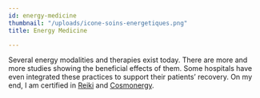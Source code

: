 ```yaml
---
id: energy-medicine
thumbnail: "/uploads/icone-soins-energetiques.png"
title: Energy Medicine

---
```

Several energy modalities and therapies exist today. There are more and more studies showing the beneficial effects of them. Some hospitals have even integrated these practices to support their patients’ recovery. On my end, I am certified in [Reiki](/en/services/reiki/) and [Cosmonergy](/en/services/cosmonergy/).